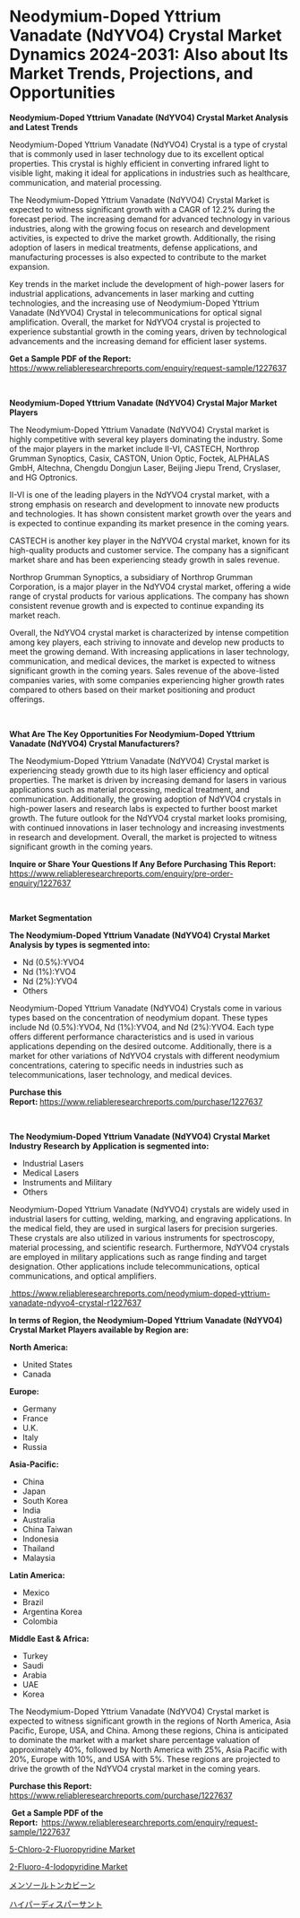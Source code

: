 <p><h1>Neodymium-Doped Yttrium Vanadate (NdYVO4) Crystal Market Dynamics 2024-2031: Also about Its Market Trends, Projections, and Opportunities</h1></p><p><strong>Neodymium-Doped Yttrium Vanadate (NdYVO4) Crystal Market Analysis and Latest Trends</strong></p>
<p><p>Neodymium-Doped Yttrium Vanadate (NdYVO4) Crystal is a type of crystal that is commonly used in laser technology due to its excellent optical properties. This crystal is highly efficient in converting infrared light to visible light, making it ideal for applications in industries such as healthcare, communication, and material processing.</p><p>The Neodymium-Doped Yttrium Vanadate (NdYVO4) Crystal Market is expected to witness significant growth with a CAGR of 12.2% during the forecast period. The increasing demand for advanced technology in various industries, along with the growing focus on research and development activities, is expected to drive the market growth. Additionally, the rising adoption of lasers in medical treatments, defense applications, and manufacturing processes is also expected to contribute to the market expansion.</p><p>Key trends in the market include the development of high-power lasers for industrial applications, advancements in laser marking and cutting technologies, and the increasing use of Neodymium-Doped Yttrium Vanadate (NdYVO4) Crystal in telecommunications for optical signal amplification. Overall, the market for NdYVO4 crystal is projected to experience substantial growth in the coming years, driven by technological advancements and the increasing demand for efficient laser systems.</p></p>
<p><strong>Get a Sample PDF of the Report:&nbsp;</strong> <a href="https://www.reliableresearchreports.com/enquiry/request-sample/1227637">https://www.reliableresearchreports.com/enquiry/request-sample/1227637</a></p>
<p>&nbsp;</p>
<p><strong>Neodymium-Doped Yttrium Vanadate (NdYVO4) Crystal Major Market Players</strong></p>
<p><p>The Neodymium-Doped Yttrium Vanadate (NdYVO4) Crystal market is highly competitive with several key players dominating the industry. Some of the major players in the market include II-VI, CASTECH, Northrop Grumman Synoptics, Casix, CASTON, Union Optic, Foctek, ALPHALAS GmbH, Altechna, Chengdu Dongjun Laser, Beijing Jiepu Trend, Cryslaser, and HG Optronics.</p><p>II-VI is one of the leading players in the NdYVO4 crystal market, with a strong emphasis on research and development to innovate new products and technologies. It has shown consistent market growth over the years and is expected to continue expanding its market presence in the coming years.</p><p>CASTECH is another key player in the NdYVO4 crystal market, known for its high-quality products and customer service. The company has a significant market share and has been experiencing steady growth in sales revenue.</p><p>Northrop Grumman Synoptics, a subsidiary of Northrop Grumman Corporation, is a major player in the NdYVO4 crystal market, offering a wide range of crystal products for various applications. The company has shown consistent revenue growth and is expected to continue expanding its market reach.</p><p>Overall, the NdYVO4 crystal market is characterized by intense competition among key players, each striving to innovate and develop new products to meet the growing demand. With increasing applications in laser technology, communication, and medical devices, the market is expected to witness significant growth in the coming years. Sales revenue of the above-listed companies varies, with some companies experiencing higher growth rates compared to others based on their market positioning and product offerings.</p></p>
<p>&nbsp;</p>
<p><strong>What Are The Key Opportunities For Neodymium-Doped Yttrium Vanadate (NdYVO4) Crystal Manufacturers?</strong></p>
<p><p>The Neodymium-Doped Yttrium Vanadate (NdYVO4) Crystal market is experiencing steady growth due to its high laser efficiency and optical properties. The market is driven by increasing demand for lasers in various applications such as material processing, medical treatment, and communication. Additionally, the growing adoption of NdYVO4 crystals in high-power lasers and research labs is expected to further boost market growth. The future outlook for the NdYVO4 crystal market looks promising, with continued innovations in laser technology and increasing investments in research and development. Overall, the market is projected to witness significant growth in the coming years.</p></p>
<p><strong>Inquire or Share Your Questions If Any Before Purchasing This Report:</strong> <a href="https://www.reliableresearchreports.com/enquiry/pre-order-enquiry/1227637">https://www.reliableresearchreports.com/enquiry/pre-order-enquiry/1227637</a></p>
<p>&nbsp;</p>
<p><strong>Market Segmentation</strong></p>
<p><strong>The Neodymium-Doped Yttrium Vanadate (NdYVO4) Crystal Market Analysis by types is segmented into:</strong></p>
<p><ul><li>Nd (0.5%):YVO4</li><li>Nd (1%):YVO4</li><li>Nd (2%):YVO4</li><li>Others</li></ul></p>
<p><p>Neodymium-Doped Yttrium Vanadate (NdYVO4) Crystals come in various types based on the concentration of neodymium dopant. These types include Nd (0.5%):YVO4, Nd (1%):YVO4, and Nd (2%):YVO4. Each type offers different performance characteristics and is used in various applications depending on the desired outcome. Additionally, there is a market for other variations of NdYVO4 crystals with different neodymium concentrations, catering to specific needs in industries such as telecommunications, laser technology, and medical devices.</p></p>
<p><strong>Purchase this Report:&nbsp;</strong><a href="https://www.reliableresearchreports.com/purchase/1227637">https://www.reliableresearchreports.com/purchase/1227637</a></p>
<p>&nbsp;</p>
<p><strong>The Neodymium-Doped Yttrium Vanadate (NdYVO4) Crystal Market Industry Research by Application is segmented into:</strong></p>
<p><ul><li>Industrial Lasers</li><li>Medical Lasers</li><li>Instruments and Military</li><li>Others</li></ul></p>
<p><p>Neodymium-Doped Yttrium Vanadate (NdYVO4) crystals are widely used in industrial lasers for cutting, welding, marking, and engraving applications. In the medical field, they are used in surgical lasers for precision surgeries. These crystals are also utilized in various instruments for spectroscopy, material processing, and scientific research. Furthermore, NdYVO4 crystals are employed in military applications such as range finding and target designation. Other applications include telecommunications, optical communications, and optical amplifiers.</p></p>
<p><a href="https://www.reliableresearchreports.com/neodymium-doped-yttrium-vanadate-ndyvo4-crystal-r1227637">&nbsp;https://www.reliableresearchreports.com/neodymium-doped-yttrium-vanadate-ndyvo4-crystal-r1227637</a></p>
<p><strong>In terms of Region, the Neodymium-Doped Yttrium Vanadate (NdYVO4) Crystal Market Players available by Region are:</strong></p>
<p>
    <p> <strong> North America: </strong>
        <ul>
            <li>United States</li>
            <li>Canada</li>
        </ul>
        </p> 
    <p> <strong> Europe: </strong>
        <ul>
            <li>Germany</li>
            <li>France</li>
            <li>U.K.</li>
            <li>Italy</li>
            <li>Russia</li>
        </ul>
        </p> 
    <p> <strong> Asia-Pacific: </strong>
        <ul>
            <li>China</li>
            <li>Japan</li>
            <li>South Korea</li>
            <li>India</li>
            <li>Australia</li>
            <li>China Taiwan</li>
            <li>Indonesia</li>
            <li>Thailand</li>
            <li>Malaysia</li>
        </ul>
        </p> 
    <p> <strong> Latin America: </strong>
        <ul>
            <li>Mexico</li>
            <li>Brazil</li>
            <li>Argentina Korea</li>
            <li>Colombia</li>
        </ul>
        </p> 
    <p> <strong> Middle East & Africa: </strong>
        <ul>
            <li>Turkey</li>
            <li>Saudi</li>
            <li>Arabia</li>
            <li>UAE</li>
            <li>Korea</li>
        </ul>
    </p>
    </p>
<p><p>The Neodymium-Doped Yttrium Vanadate (NdYVO4) Crystal market is expected to witness significant growth in the regions of North America, Asia Pacific, Europe, USA, and China. Among these regions, China is anticipated to dominate the market with a market share percentage valuation of approximately 40%, followed by North America with 25%, Asia Pacific with 20%, Europe with 10%, and USA with 5%. These regions are projected to drive the growth of the NdYVO4 crystal market in the coming years.</p></p>
<p><strong>Purchase this Report: </strong><a href="https://www.reliableresearchreports.com/purchase/1227637">https://www.reliableresearchreports.com/purchase/1227637</a></p>
<p>&nbsp;<strong>Get a Sample PDF of the Report:&nbsp;&nbsp;</strong><a href="https://www.reliableresearchreports.com/enquiry/request-sample/1227637">https://www.reliableresearchreports.com/enquiry/request-sample/1227637</a></p>
<p><strong></strong></p>
<p><p><a href="https://github.com/msbsaifansami/Market-Research-Report-List-1/blob/main/5-chloro-2-fluoropyridine-market.md">5-Chloro-2-Fluoropyridine Market</a></p><p><a href="https://github.com/EveKerluke2023/Market-Research-Report-List-1/blob/main/2-fluoro-4-iodopyridine-market.md">2-Fluoro-4-Iodopyridine Market</a></p><p><a href="https://github.com/VinceMarvin1/Market-Research-Report-List-1/blob/main/6311858137638.md">メンソールトンカビーン</a></p><p><a href="https://github.com/DayanaRunolfsdottir/Market-Research-Report-List-1/blob/main/5153784137639.md">ハイパーディスパーサント</a></p></p>